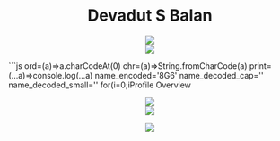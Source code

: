 <h1 align="center">Devadut S Balan</h1>
<p align="center"> 
   <img src="https://komarev.com/ghpvc/?username=DevadutSB">
   <br>
   <img src="https://github-profile-trophy.vercel.app/?username=DevadutSB&theme=discord&&row=2&column=3">
</p>
```js
ord=(a)=>a.charCodeAt(0)
chr=(a)=>String.fromCharCode(a)
print=(...a)=>console.log(...a)
name_encoded='8G6'
name_decoded_cap=''
name_decoded_small=''
for(i=0;i<name_encoded.length;i++){
    name_decoded_cap   += chr(ord(name_encoded[i])+12)
    name_decoded_small += chr(ord(name_encoded[i])+44)
}
print(name_decoded_cap,name_decoded_small)
```
<h2 align="center">Profile Overview</h2>
<p align="center"> 
    <img src="https://github-readme-stats.vercel.app/api?username=DevadutSB&theme=blue-green">
    <br>
    <img src="https://github-readme-streak-stats.herokuapp.com/?user=DevadutSB&theme=blue-green">
</p>

<p align="center"> 
    <img src="https://github-readme-stats.vercel.app/api/top-langs/?username=DevadutSB&theme=highcontrast">
</p>

